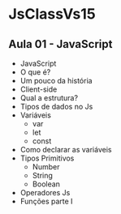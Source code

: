# JsClassVs15
## Aula 01 - JavaScript

- JavaScript
- O que é?
- Um pouco da história
- Client-side
- Qual a estrutura?
- Tipos de dados no Js
- Variáveis
    - var
    - let
    - const
- Como declarar as variáveis
- Tipos Primitivos
    - Number
    - String
    - Boolean
- Operadores Js
- Funções parte I

